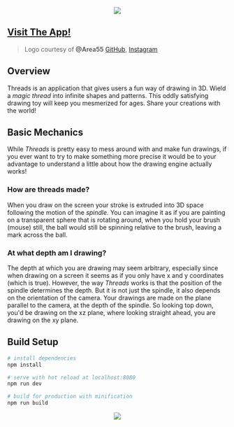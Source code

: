 [<p align="center"><img src="https://s33.postimg.cc/6rpo5rnlr/LOGO_THREADS_Readme_1.jpg"></p>](https://threads.eschirtz.com)

## [Visit The App!](https://threads.eschirtz.com)
>Logo courtesy of **@Area55** [GitHub](https://github.com/area55git), [Instagram](www.instagram.com/area55_ib)

## Overview
Threads is an application that gives users a fun way of drawing in 3D. Wield a *magic thread* into infinite shapes and patterns. This oddly satisfying drawing toy will keep you mesmerized for ages. Share your creations with the world! 

## Basic Mechanics
While *Threads* is pretty easy to mess around with and make fun drawings, if you ever want to try to make something more precise it would be to your advantage to understand a little about how the drawing engine actually works!

### How are threads made?
When you draw on the screen your stroke is extruded into 3D space following the motion of the *spindle.* You can imagine it as if you are painting on a transparent sphere that is rotating around, when you hold your brush (mouse) still, the ball would still be spinning relative to the brush, leaving a mark across the ball.

### At what depth am I drawing?
The depth at which you are drawing may seem arbitrary, especially since when drawing on a screen it seems as if you only have x and y coordinates (which is true). However, the way <i>Threads</i> works is that the position of the spindle determines the depth. But it is not just the spindle, it also depends on the orientation of the camera. Your drawings are made on the plane parallel to the camera, at the depth of the spindle. So looking top down, you'd be drawing on the xz plane, where looking straight ahead, you are drawing on the xy plane.

## Build Setup

``` bash
# install dependencies
npm install

# serve with hot reload at localhost:8080
npm run dev

# build for production with minification
npm run build

```
<p align="center"><img src="https://s33.postimg.cc/5co3h51z3/LOGO_THREADS_Readme_2.jpg"></p>
